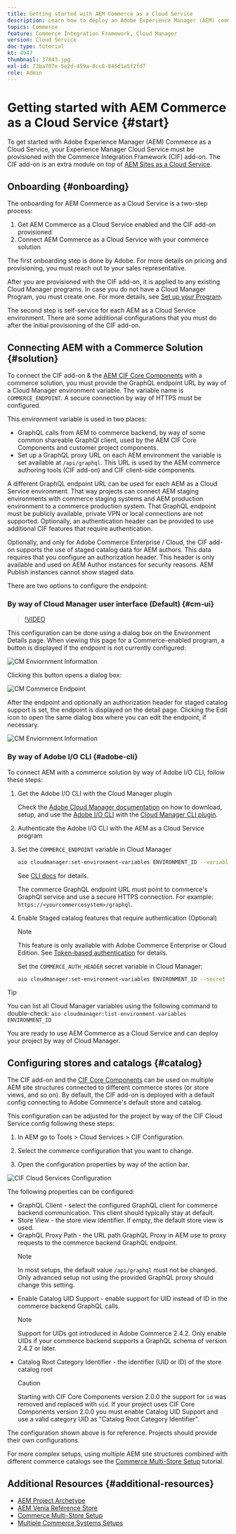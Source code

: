 ```yaml
---
title: Getting started with AEM Commerce as a Cloud Service
description: Learn how to deploy an Adobe Experience Manager (AEM) commerce project, using Adobe Cloud Manager, a CI/CD pipeline, and the Venia reference storefront.
topics: Commerce
feature: Commerce Integration Framework, Cloud Manager
version: Cloud Service
doc-type: tutorial
kt: 4947
thumbnail: 37843.jpg
exl-id: 73ba707e-5e2d-459a-8cc8-846d1a5f2fd7
role: Admin
---
```

# Getting started with AEM Commerce as a Cloud Service {#start}

To get started with Adobe Experience Manager (AEM) Commerce as a Cloud Service, your Experience Manager Cloud Service must be provisioned with the Commerce Integration Framework (CIF) add-on. The CIF add-on is an extra module on top of [AEM Sites as a Cloud Service](https://experienceleague.adobe.com/docs/experience-manager-cloud-service/content/sites/home.html).

## Onboarding {#onboarding}

The onboarding for AEM Commerce as a Cloud Service is a two-step process:

1. Get AEM Commerce as a Cloud Service enabled and the CIF add-on provisioned
2. Connect AEM Commerce as a Cloud Service with your commerce solution

The first onboarding step is done by Adobe. For more details on pricing and provisioning, you must reach out to your sales representative.

After you are provisioned with the CIF add-on, it is applied to any existing Cloud Manager programs. In case you do not have a Cloud Manager Program, you must create one. For more details, see [Set up your Program](https://experienceleague.adobe.com/docs/experience-manager-cloud-manager/content/getting-started/program-setup.html).

The second step is self-service for each AEM as a Cloud Service environment. There are some additional configurations that you must do after the initial provisioning of the CIF add-on.

## Connecting AEM with a Commerce Solution {#solution}

To connect the CIF add-on & the [AEM CIF Core Components](https://github.com/adobe/aem-core-cif-components) with a commerce solution, you must provide the GraphQL endpoint URL by way of a Cloud Manager environment variable. The variable name is `COMMERCE_ENDPOINT`. A secure connection by way of HTTPS must be configured.

This environment variable is used in two places:

- GraphQL calls from AEM to commerce backend, by way of some common shareable GraphQl client, used by the AEM CIF Core Components and customer project components.
- Set up a GraphQL proxy URL on each AEM environment the variable is set available at `/api/graphql`. This URL is used by the AEM commerce authoring tools (CIF add-on) and CIF client-side components.

A different  GraphQL endpoint URL can be used for each AEM as a Cloud Service environment. That way projects can connect AEM staging environments with commerce staging systems and AEM production environment to a commerce production system. That GraphQL endpoint must be publicly available, private VPN or local connections are not supported. Optionally, an authentication header can be provided to use additional CIF features that require authentication.

Optionally, and only for Adobe Commerce Enterprise / Cloud, the CIF add-on supports the use of staged catalog data for AEM authors. This data requires that you configure an authorization header. This header is only available and used on AEM Author instances for security reasons. AEM Publish instances cannot show staged data.

There are two options to configure the endpoint:

### By way of Cloud Manager user interface (Default) {#cm-ui}

>[!VIDEO](https://video.tv.adobe.com/v/37843?quality=12&learn=on)

This configuration can be done using a dialog box on the Environment Details page. When viewing this page for a Commerce-enabled program, a button is displayed if the endpoint is not currently configured:

![CM Enviornment Information](/help/commerce-cloud/assets/commerce-cmui.png)

Clicking this button opens a dialog box:

![CM Commerce Endpoint](/help/commerce-cloud/assets/commerce-cm-endpoint.png)

After the endpoint and optionally an authorization header for staged catalog support is set, the endpoint is displayed on the detail page. Clicking the Edit icon to open the same dialog box where you can edit the endpoint, if necessary.

![CM Enviornment Information](/help/commerce-cloud/assets/commerce-cmui-done.png)

### By way of Adobe I/O CLI  {#adobe-cli}

To connect AEM with a commerce solution by way of Adobe I/O CLI, follow these steps:

1. Get the Adobe I/O CLI with the Cloud Manager plugin

    Check the [Adobe Cloud Manager documentation](https://experienceleague.adobe.com/docs/experience-manager-cloud-manager/content/introduction.html) on how to download, setup, and use the [Adobe I/O CLI](https://github.com/adobe/aio-cli) with the [Cloud Manager CLI plugin](https://github.com/adobe/aio-cli-plugin-cloudmanager).

2. Authenticate the Adobe I/O CLI with the AEM as a Cloud Service program

3. Set the `COMMERCE_ENDPOINT` variable in Cloud Manager

    ```bash
    aio cloudmanager:set-environment-variables ENVIRONMENT_ID --variable COMMERCE_ENDPOINT "<Magento GraphQL endpoint URL>"
    ```

    See [CLI docs](https://github.com/adobe/aio-cli-plugin-cloudmanager#aio-cloudmanagerset-environment-variables-environmentid) for details.

    The commerce GraphQL endpoint URL must point to commerce's GraphQl service and use a secure HTTPS connection. For example: `https://<yourcommercesystem>/graphql`.

4. Enable Staged catalog features that require authentication (Optional)

    >[!NOTE]
    >
    >This feature is only available with Adobe Commerce Enterprise or Cloud Edition. See [Token-based authentication](https://devdocs.magento.com/guides/v2.4/get-started/authentication/gs-authentication-token.html#integration-tokens) for details.

    Set the `COMMERCE_AUTH_HEADER` secret variable in Cloud Manager:

    ```bash
    aio cloudmanager:set-environment-variables ENVIRONMENT_ID --secret COMMERCE_AUTH_HEADER "Authorization: Bearer <Access Token>"
    ```

>[!TIP]
>
>You can list all Cloud Manager variables using the following command to double-check: `aio cloudmanager:list-environment-variables ENVIRONMENT_ID`

You are ready to use AEM Commerce as a Cloud Service and can deploy your project by way of Cloud Manager.

## Configuring stores and catalogs {#catalog}

The CIF add-on and the [CIF Core Components](https://github.com/adobe/aem-core-cif-components) can be used on multiple AEM site structures connected to different commerce stores (or store views, and so on). By default, the CIF add-on is deployed with a default config connecting to Adobe Commerce's default store and catalog.

This configuration can be adjusted for the project by way of the CIF Cloud Service config following these steps:

1. In AEM go to Tools > Cloud Services > CIF Configuration.

2. Select the commerce configuration that you want to change.

3. Open the configuration properties by way of the action bar.

![CIF Cloud Services Configuration](/help/commerce-cloud/assets/cif-cloud-service-config.png)

The following properties can be configured:

- GraphQL Client - select the configured GraphQL client for commerce backend communication. This client should typically stay at default.
- Store View - the store view identifier. If empty, the default store view is used.
- GraphQL Proxy Path - the URL path GraphQL Proxy in AEM use to proxy requests to the commerce backend GraphQL endpoint.
    >[!NOTE]
    >
    > In most setups, the default value `/api/graphql` must not be changed. Only advanced setup not using the provided GraphQL proxy should change this setting.
- Enable Catalog UID Support - enable support for UID instead of ID in the commerce backend GraphQL calls.
    >[!NOTE]
    >
    > Support for UIDs got introduced in Adobe Commerce 2.4.2. Only enable UIDs if your commerce backend supports a GraphQL schema of version 2.4.2 or later.
- Catalog Root Category Identifier - the identifier (UID or ID) of the store catalog root
    >[!CAUTION]
    >
    > Starting with CIF Core Components version 2.0.0 the support for `id` was removed and replaced with `uid`. If your project uses CIF Core Components version 2.0.0 you must enable Catalog UID Support and use a valid category UID as "Catalog Root Category Identifier".

The configuration shown above is for reference. Projects should provide their own configurations.

For more complex setups, using multiple AEM site structures combined with different commerce catalogs see the [Commerce Multi-Store Setup](configuring/multi-store-setup.md) tutorial.

## Additional Resources {#additional-resources}

- [AEM Project Archetype](https://github.com/adobe/aem-project-archetype)
- [AEM Venia Reference Store](https://github.com/adobe/aem-cif-guides-venia)
- [Commerce Multi-Store Setup](configuring/multi-store-setup.md)
- [Multiple Commerce Systems Setups](configuring/multiple-commerce-systems-setup.md)

